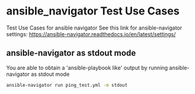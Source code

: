 # ansible_navigator Test Use Cases
Test Use Cases for ansible navigator
See this link for ansible-navigator settings: https://ansible-navigator.readthedocs.io/en/latest/settings/

## ansible-navigator as stdout mode
You are able to obtain a 'ansible-playbook like' output by running ansible-navigator as stdout mode

  ```bash
  ansible-navigator run ping_test.yml -m stdout
  ```

